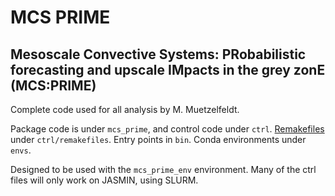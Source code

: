 # MCS PRIME

## Mesoscale Convective Systems: PRobabilistic forecasting and upscale IMpacts in the grey zonE (MCS:PRIME)

Complete code used for all analysis by M. Muetzelfeldt.

Package code is under `mcs_prime`, and control code under `ctrl`.
[Remakefiles](https://github.com/markmuetz/remake) under `ctrl/remakefiles`.
Entry points in `bin`.
Conda environments under `envs`.

Designed to be used with the `mcs_prime_env` environment.
Many of the ctrl files will only work on JASMIN, using SLURM.

